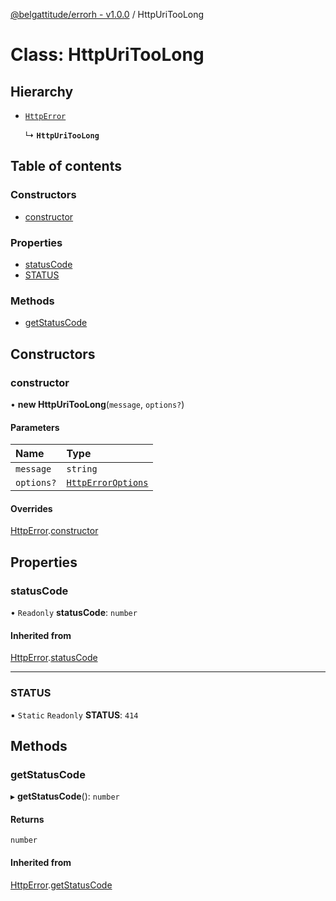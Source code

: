 [@belgattitude/errorh - v1.0.0](../README.md) / HttpUriTooLong

# Class: HttpUriTooLong

## Hierarchy

- [`HttpError`](HttpError.md)

  ↳ **`HttpUriTooLong`**

## Table of contents

### Constructors

- [constructor](HttpUriTooLong.md#constructor)

### Properties

- [statusCode](HttpUriTooLong.md#statuscode)
- [STATUS](HttpUriTooLong.md#status)

### Methods

- [getStatusCode](HttpUriTooLong.md#getstatuscode)

## Constructors

### constructor

• **new HttpUriTooLong**(`message`, `options?`)

#### Parameters

| Name       | Type                                                |
| :--------- | :-------------------------------------------------- |
| `message`  | `string`                                            |
| `options?` | [`HttpErrorOptions`](../README.md#httperroroptions) |

#### Overrides

[HttpError](HttpError.md).[constructor](HttpError.md#constructor)

## Properties

### statusCode

• `Readonly` **statusCode**: `number`

#### Inherited from

[HttpError](HttpError.md).[statusCode](HttpError.md#statuscode)

---

### STATUS

▪ `Static` `Readonly` **STATUS**: `414`

## Methods

### getStatusCode

▸ **getStatusCode**(): `number`

#### Returns

`number`

#### Inherited from

[HttpError](HttpError.md).[getStatusCode](HttpError.md#getstatuscode)
